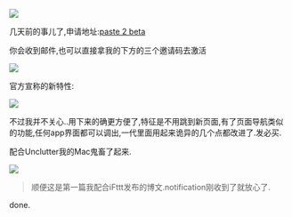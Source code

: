![](https://o4dyfn0ef.qnssl.com/image/Screen%20Shot%202016-02-13%20at%2015.21.40.png?imageView2/2/h/600) 

几天前的事儿了,申请地址:[paste 2 beta](http://pasteapp.me/beta) 

你会收到邮件,也可以直接拿我的下方的三个邀请码去激活

![](https://o4dyfn0ef.qnssl.com/image/Screen%20Shot%202016-02-13%20at%2015.25.51.png?imageView2/2/h/400) 

官方宣称的新特性:

![](https://o4dyfn0ef.qnssl.com/image/Screen%20Shot%202016-02-13%20at%2015.23.51.png?imageView2/2/h/600) 

不过我并不关心..用下来的确更方便了,特征是不用跳到新页面,有了页面导航类似的功能,任何app界面都可以调出,一代里面用起来诡异的几个点都改进了.发必买. 

配合Unclutter我的Mac鬼畜了起来.

![](https://o4dyfn0ef.qnssl.com/image/Screen%20Shot%202016-02-13%20at%2015.17.42.png?imageView2/2/h/600) 

> 顺便这是第一篇我配合iFttt发布的博文.notification刚收到了就放心了. 

done. 